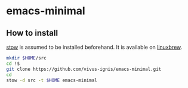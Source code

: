 # emacs-minimal

## How to install

[stow](https://www.gnu.org/software/stow/) is assumed to be installed
beforehand. It is available on [linuxbrew](https://linuxbrew.sh/).

```sh
mkdir $HOME/src
cd !$
git clone https://github.com/vivus-ignis/emacs-minimal.git
cd
stow -d src -t $HOME emacs-minimal
```
